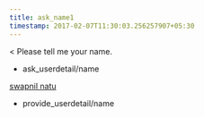 ```yaml
---
title: ask_name1
timestamp: 2017-02-07T11:30:03.256257907+05:30
---
```


< Please tell me your name.
* ask_userdetail/name

[swapnil natu](name)
* provide_userdetail/name
